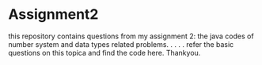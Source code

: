 # Assignment2
this repository contains questions from my assignment 2: the java codes of number system and data types related problems.
.
.
.
.
refer the basic questions on this topica and find the code here. Thankyou.
